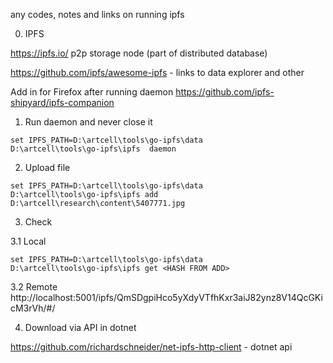 


any codes, notes and links on running ipfs 

0. IPFS


https://ipfs.io/ p2p storage node (part of distributed database)

https://github.com/ipfs/awesome-ipfs - links to data explorer and other

Add in for Firefox after running daemon https://github.com/ipfs-shipyard/ipfs-companion


1. Run daemon and never close it
```
set IPFS_PATH=D:\artcell\tools\go-ipfs\data
D:\artcell\tools\go-ipfs\ipfs  daemon
```

2. Upload file
```
set IPFS_PATH=D:\artcell\tools\go-ipfs\data
D:\artcell\tools\go-ipfs\ipfs add D:\artcell\research\content\5407771.jpg
```

3. Check

3.1 Local
```
set IPFS_PATH=D:\artcell\tools\go-ipfs\data
D:\artcell\tools\go-ipfs\ipfs get <HASH FROM ADD>
```

3.2 Remote
http://localhost:5001/ipfs/QmSDgpiHco5yXdyVTfhKxr3aiJ82ynz8V14QcGKicM3rVh/#/



4. Download via API in dotnet

https://github.com/richardschneider/net-ipfs-http-client - dotnet api


